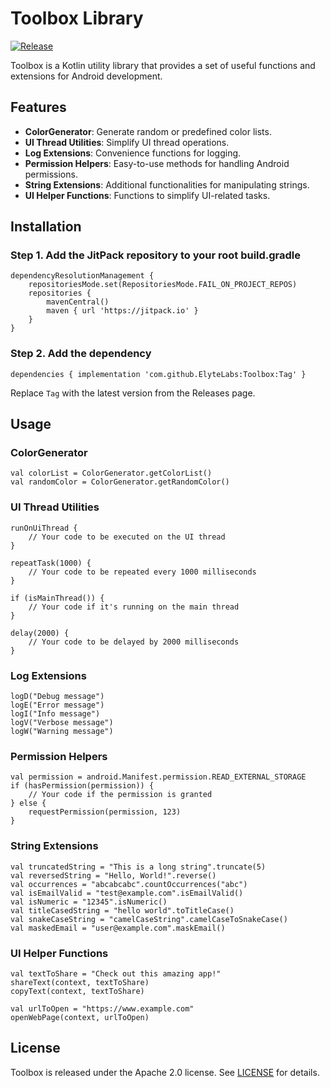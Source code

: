 # Toolbox Library

[![Release](https://jitpack.io/v/ElyteLabs/Toolbox.svg)](https://jitpack.io/#ElyteLabs/Toolbox)

Toolbox is a Kotlin utility library that provides a set of useful functions and extensions for Android development.

## Features

- **ColorGenerator**: Generate random or predefined color lists.
- **UI Thread Utilities**: Simplify UI thread operations.
- **Log Extensions**: Convenience functions for logging.
- **Permission Helpers**: Easy-to-use methods for handling Android permissions.
- **String Extensions**: Additional functionalities for manipulating strings.
- **UI Helper Functions**: Functions to simplify UI-related tasks.

 
## Installation

### Step 1. Add the JitPack repository to your root build.gradle

    
    dependencyResolutionManagement {
        repositoriesMode.set(RepositoriesMode.FAIL_ON_PROJECT_REPOS)
        repositories {
            mavenCentral()
            maven { url 'https://jitpack.io' }
        }
    }

### Step 2. Add the dependency


`dependencies {
    implementation 'com.github.ElyteLabs:Toolbox:Tag'
}` 

Replace `Tag` with the latest version from the Releases page.


## Usage

### ColorGenerator


    val colorList = ColorGenerator.getColorList()
    val randomColor = ColorGenerator.getRandomColor()

### UI Thread Utilities


    runOnUiThread {
        // Your code to be executed on the UI thread
    }
    
    repeatTask(1000) {
        // Your code to be repeated every 1000 milliseconds
    }
    
    if (isMainThread()) {
        // Your code if it's running on the main thread
    }
    
    delay(2000) {
        // Your code to be delayed by 2000 milliseconds
    }

### Log Extensions


    logD("Debug message")
    logE("Error message")
    logI("Info message")
    logV("Verbose message")
    logW("Warning message") 

### Permission Helpers


    val permission = android.Manifest.permission.READ_EXTERNAL_STORAGE
    if (hasPermission(permission)) {
        // Your code if the permission is granted
    } else {
        requestPermission(permission, 123)
    }

### String Extensions


    val truncatedString = "This is a long string".truncate(5)
    val reversedString = "Hello, World!".reverse()
    val occurrences = "abcabcabc".countOccurrences("abc")
    val isEmailValid = "test@example.com".isEmailValid()
    val isNumeric = "12345".isNumeric()
    val titleCasedString = "hello world".toTitleCase()
    val snakeCaseString = "camelCaseString".camelCaseToSnakeCase()
    val maskedEmail = "user@example.com".maskEmail() 

### UI Helper Functions

    val textToShare = "Check out this amazing app!"
    shareText(context, textToShare)
    copyText(context, textToShare)
    
    val urlToOpen = "https://www.example.com"
    openWebPage(context, urlToOpen)

## License

Toolbox is released under the Apache 2.0 license. See [LICENSE](https://www.apache.org/licenses/LICENSE-2.0.txt) for details.

